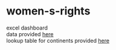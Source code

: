 # women-s-rights
excel dashboard  
data provided [here](https://databank.worldbank.org/source/gender-statistics#)  
lookup table for continents provided [here](https://statisticstimes.com/geography/countries-by-continents.php)  


